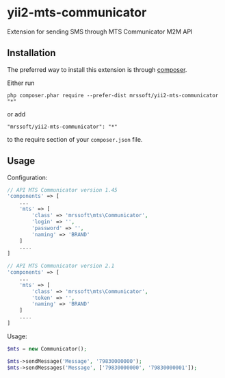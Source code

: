 yii2-mts-communicator
=

Extension for sending SMS through MTS Communicator M2M API

Installation
------------

The preferred way to install this extension is through [composer](http://getcomposer.org/download/).

Either run

```
php composer.phar require --prefer-dist mrssoft/yii2-mts-communicator "*"
```

or add

```
"mrssoft/yii2-mts-communicator": "*"
```

to the require section of your `composer.json` file.

Usage
-----

Configuration:

```php
// API MTS Communicator version 1.45
'components' => [
    ...
    'mts' => [
        'class' => 'mrssoft\mts\Communicator',
        'login' => '',
        'password' => '',
        'naming' => 'BRAND'
    ]
    ....
]

// API MTS Communicator version 2.1
'components' => [
    ...
    'mts' => [
        'class' => 'mrssoft\mts\Communicator',
        'token' => '',
        'naming' => 'BRAND'
    ]
    ....
]
```

Usage:

```php
$mts = new Communicator();

$mts->sendMessage('Message', '79830000000');
$mts->sendMessages('Message', ['79830000000', '79830000001']);
```